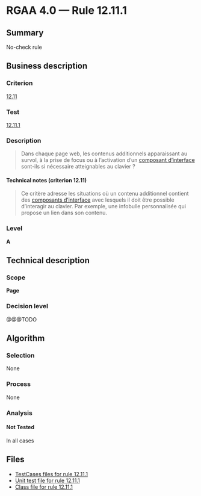 # RGAA 4.0 — Rule 12.11.1

## Summary

No-check rule

## Business description

### Criterion

[12.11](https://www.numerique.gouv.fr/publications/rgaa-accessibilite/methode/criteres/#crit-12-11)

### Test

[12.11.1](https://www.numerique.gouv.fr/publications/rgaa-accessibilite/methode/criteres/#test-12-11-1)

### Description

> Dans chaque page web, les contenus additionnels apparaissant au survol, à la prise de focus ou à l’activation d’un [composant d’interface](https://www.numerique.gouv.fr/publications/rgaa-accessibilite/methode/glossaire/#composant-d-interface) sont-ils si nécessaire atteignables au clavier ?

#### Technical notes (criterion 12.11)

> Ce critère adresse les situations où un contenu additionnel contient des [composants d’interface](https://www.numerique.gouv.fr/publications/rgaa-accessibilite/methode/glossaire/#composant-d-interface) avec lesquels il doit être possible d’interagir au clavier. Par exemple, une infobulle personnalisée qui propose un lien dans son contenu.

### Level

**A**


## Technical description

### Scope

**Page**

### Decision level

@@@TODO


## Algorithm

### Selection

None

### Process

None

### Analysis

#### Not Tested

In all cases


## Files

- [TestCases files for rule 12.11.1](https://gitlab.com/asqatasun/Asqatasun/-/tree/master/rules/rules-rgaa4.0/src/test/resources/testcases/rgaa40/Rgaa40Rule121101/)
- [Unit test file for rule 12.11.1](https://gitlab.com/asqatasun/Asqatasun/-/blob/master/rules/rules-rgaa4.0/src/test/java/org/asqatasun/rules/rgaa40/Rgaa40Rule121101Test.java)
- [Class file for rule 12.11.1](https://gitlab.com/asqatasun/Asqatasun/-/blob/master/rules/rules-rgaa4.0/src/main/java/org/asqatasun/rules/rgaa40/Rgaa40Rule121101.java)


